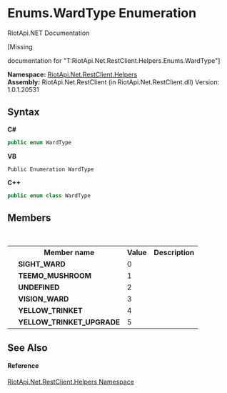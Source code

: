 # Enums.WardType Enumeration
RiotApi.NET Documentation 

\[Missing <summary> documentation for "T:RiotApi.Net.RestClient.Helpers.Enums.WardType"\]

**Namespace:**&nbsp;<a href="462957ad-7f36-13b9-0984-0a2de37ad030">RiotApi.Net.RestClient.Helpers</a><br />**Assembly:**&nbsp;RiotApi.Net.RestClient (in RiotApi.Net.RestClient.dll) Version: 1.0.1.20531

## Syntax

**C#**<br />
``` C#
public enum WardType
```

**VB**<br />
``` VB
Public Enumeration WardType
```

**C++**<br />
``` C++
public enum class WardType
```


## Members
&nbsp;<table><tr><th></th><th>Member name</th><th>Value</th><th>Description</th></tr><tr><td /><td target="F:RiotApi.Net.RestClient.Helpers.Enums.WardType.SIGHT_WARD">**SIGHT_WARD**</td><td>0</td><td /></tr><tr><td /><td target="F:RiotApi.Net.RestClient.Helpers.Enums.WardType.TEEMO_MUSHROOM">**TEEMO_MUSHROOM**</td><td>1</td><td /></tr><tr><td /><td target="F:RiotApi.Net.RestClient.Helpers.Enums.WardType.UNDEFINED">**UNDEFINED**</td><td>2</td><td /></tr><tr><td /><td target="F:RiotApi.Net.RestClient.Helpers.Enums.WardType.VISION_WARD">**VISION_WARD**</td><td>3</td><td /></tr><tr><td /><td target="F:RiotApi.Net.RestClient.Helpers.Enums.WardType.YELLOW_TRINKET">**YELLOW_TRINKET**</td><td>4</td><td /></tr><tr><td /><td target="F:RiotApi.Net.RestClient.Helpers.Enums.WardType.YELLOW_TRINKET_UPGRADE">**YELLOW_TRINKET_UPGRADE**</td><td>5</td><td /></tr></table>

## See Also


#### Reference
<a href="462957ad-7f36-13b9-0984-0a2de37ad030">RiotApi.Net.RestClient.Helpers Namespace</a><br />